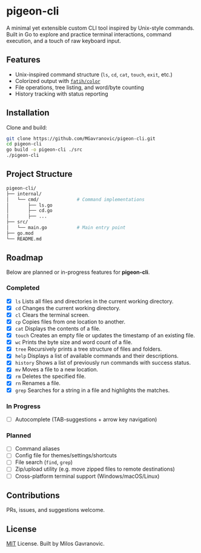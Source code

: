 # pigeon-cli

A minimal yet extensible custom CLI tool inspired by Unix-style commands. Built in Go to explore and practice terminal interactions, command execution, and a touch of raw keyboard input.

## Features

- Unix-inspired command structure (`ls`, `cd`, `cat`, `touch`, `exit`, etc.)
- Colorized output with [`fatih/color`](https://github.com/fatih/color)
- File operations, tree listing, and word/byte counting
- History tracking with status reporting

## Installation

Clone and build:

```bash
git clone https://github.com/MGavranovic/pigeon-cli.git
cd pigeon-cli
go build -o pigeon-cli ./src
./pigeon-cli
```

## Project Structure

```bash
pigeon-cli/
├── internal/
│   └── cmd/              # Command implementations
│       ├── ls.go
│       ├── cd.go
│       ├── ...
├── src/
│   └── main.go           # Main entry point
├── go.mod
└── README.md
```

## Roadmap

Below are planned or in-progress features for **pigeon-cli**.

### Completed

- [x] `ls`
      Lists all files and directories in the current working directory.
- [x] `cd`
      Changes the current working directory.
- [x] `cl`
      Clears the terminal screen.
- [x] `cp`
      Copies files from one location to another.
- [x] `cat`
      Displays the contents of a file.
- [x] `touch`
      Creates an empty file or updates the timestamp of an existing file.
- [x] `wc`
      Prints the byte size and word count of a file.
- [x] `tree`
      Recursively prints a tree structure of files and folders.
- [x] `help`
      Displays a list of available commands and their descriptions.
- [x] `history`
      Shows a list of previously run commands with success status.
- [x] `mv`
      Moves a file to a new location.
- [x] `rm`
      Deletes the specified file.
- [x] `rn`
      Renames a file.
- [x] `grep`
      Searches for a string in a file and highlights the matches.

### In Progress

- [ ] Autocomplete (TAB-suggestions + arrow key navigation)

### Planned

- [ ] Command aliases
- [ ] Config file for themes/settings/shortcuts
- [ ] File search (`find`, `grep`)
- [ ] Zip/upload utility (e.g. move zipped files to remote destinations)
- [ ] Cross-platform terminal support (Windows/macOS/Linux)

## Contributions

PRs, issues, and suggestions welcome.

## License

[MIT](./LICENSE) License. Built by Milos Gavranovic.
